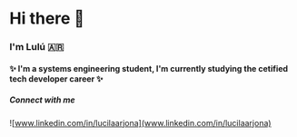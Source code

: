 # Hi there 👋
### I'm Lulú :argentina:

#### ✨ I'm a systems engineering student, I'm currently studying the cetified tech developer career ✨ 

##### Connect with me
![www.linkedin.com/in/lucilaarjona](www.linkedin.com/in/lucilaarjona)
<!--![Gmail](lucilaarjona09@gmail.com)-->

<!--
**lucilaarjona/lucilaarjona** is a ✨ _special_ ✨ repository because its `README.md` (this file) appears on your GitHub profile.

Here are some ideas to get you started:

- 🔭 I’m currently working on ...
- 🌱 I’m currently learning ...
- 👯 I’m looking to collaborate on ...
- 🤔 I’m looking for help with ...
- 💬 Ask me about ...
- 📫 How to reach me: ...
- 😄 Pronouns: ...
- ⚡ Fun fact: ...
-->


